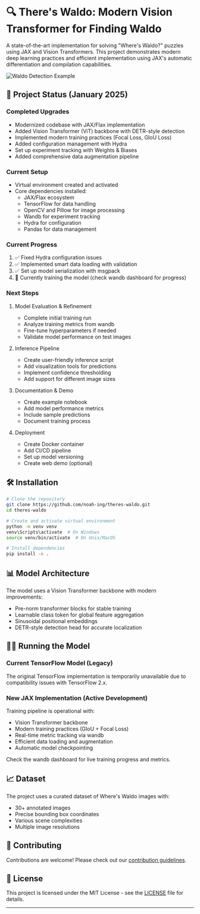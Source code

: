 # 🔍 There's Waldo: Modern Vision Transformer for Finding Waldo

A state-of-the-art implementation for solving "Where's Waldo?" puzzles using JAX and Vision Transformers. This project demonstrates modern deep learning practices and efficient implementation using JAX's automatic differentiation and compilation capabilities.

![Waldo Detection Example](docs/docs.png)

## 🚀 Project Status (January 2025)

### Completed Upgrades
- Modernized codebase with JAX/Flax implementation
- Added Vision Transformer (ViT) backbone with DETR-style detection
- Implemented modern training practices (Focal Loss, GIoU Loss)
- Added configuration management with Hydra
- Set up experiment tracking with Weights & Biases
- Added comprehensive data augmentation pipeline

### Current Setup
- Virtual environment created and activated
- Core dependencies installed:
  - JAX/Flax ecosystem
  - TensorFlow for data handling
  - OpenCV and Pillow for image processing
  - Wandb for experiment tracking
  - Hydra for configuration
  - Pandas for data management

### Current Progress
1. ✅ Fixed Hydra configuration issues
2. ✅ Implemented smart data loading with validation
3. ✅ Set up model serialization with msgpack
4. 🔄 Currently training the model (check wandb dashboard for progress)

### Next Steps
1. Model Evaluation & Refinement
   - Complete initial training run
   - Analyze training metrics from wandb
   - Fine-tune hyperparameters if needed
   - Validate model performance on test images

2. Inference Pipeline
   - Create user-friendly inference script
   - Add visualization tools for predictions
   - Implement confidence thresholding
   - Add support for different image sizes

3. Documentation & Demo
   - Create example notebook
   - Add model performance metrics
   - Include sample predictions
   - Document training process

4. Deployment
   - Create Docker container
   - Add CI/CD pipeline
   - Set up model versioning
   - Create web demo (optional)

## 🛠️ Installation

```bash
# Clone the repository
git clone https://github.com/noah-ing/theres-waldo.git
cd theres-waldo

# Create and activate virtual environment
python -m venv venv
venv\Scripts\activate  # On Windows
source venv/bin/activate  # On Unix/MacOS

# Install dependencies
pip install -e .
```

## 📊 Model Architecture

The model uses a Vision Transformer backbone with modern improvements:
- Pre-norm transformer blocks for stable training
- Learnable class token for global feature aggregation
- Sinusoidal positional embeddings
- DETR-style detection head for accurate localization

## 🏃‍♂️ Running the Model

### Current TensorFlow Model (Legacy)
The original TensorFlow implementation is temporarily unavailable due to compatibility issues with TensorFlow 2.x.

### New JAX Implementation (Active Development)
Training pipeline is operational with:
- Vision Transformer backbone
- Modern training practices (GIoU + Focal Loss)
- Real-time metric tracking via wandb
- Efficient data loading and augmentation
- Automatic model checkpointing

Check the wandb dashboard for live training progress and metrics.

## 📈 Dataset

The project uses a curated dataset of Where's Waldo images with:
- 30+ annotated images
- Precise bounding box coordinates
- Various scene complexities
- Multiple image resolutions

## 🤝 Contributing

Contributions are welcome! Please check out our [contribution guidelines](CONTRIBUTING.md).

## 📝 License

This project is licensed under the MIT License - see the [LICENSE](LICENSE) file for details.

---
